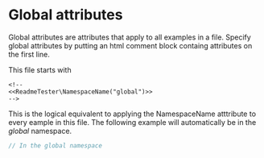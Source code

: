 <!--
<<ReadmeTester\NamespaceName("global")>>
-->

# Global attributes

Global attributes are attributes that apply to all examples in a file. Specify
global attributes by putting an html comment block containg attributes on the
first line.

This file starts with

```
<!--
<<ReadmeTester\NamespaceName("global")>>
-->
```

This is the logical equivalent to applying the NamespaceName atttribute to every
eample in this file. The following example will automatically be in the _global_
namespace.

```php
// In the global namespace
```

<!--
This hidden block is intended to validate that global attributes are applied

<<ReadmeTester\Example("to-import")>>
<<ReadmeTester\Ignore>>
```php
echo "global";
```

<<ReadmeTester\Example("Test global namespace")>>
<<ReadmeTester\Import("global:to-import">>
<<ReadmeTester\ExpectOutput("global")>>
```php
```
-->
